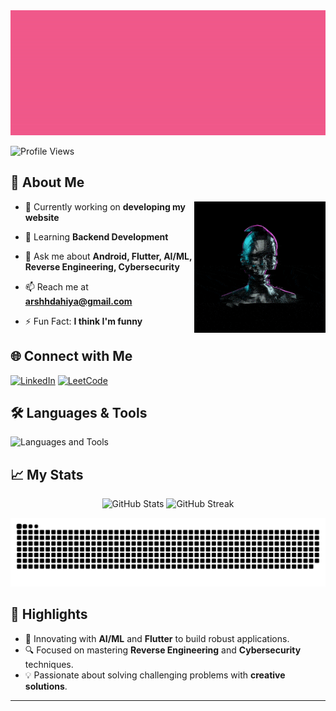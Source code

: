 <img height=200 alt="banner" src="https://github.com/arshhdahiya/arshhdahiya/blob/main/banner.gif">

<p align="left">
  <img src="https://komarev.com/ghpvc/?username=arshhdahiya&label=Profile%20Views&color=0e75b6&style=flat-square" alt="Profile Views" />
</p>



## 👋 About Me
<img align="right" alt="Coding" height="210" src="https://github.com/arshhdahiya/arshhdahiya/blob/main/3ZSH.gif">

- 🔭 Currently working on **developing my website**
  
- 🌱 Learning **Backend Development**
  
- 💬 Ask me about **Android, Flutter, AI/ML, Reverse Engineering, Cybersecurity**
  
- 📫 Reach me at **arshhdahiya@gmail.com**
  
- ⚡ Fun Fact: **I think I'm funny**  

## 🌐 Connect with Me

<p align="left">
  <a href="https://linkedin.com/in/arshhdahiya" target="blank"><img src="https://img.shields.io/badge/LinkedIn-0077B5?logo=linkedin&logoColor=white" alt="LinkedIn"></a>
  <a href="https://www.leetcode.com/harshdahiya" target="blank"><img src="https://img.shields.io/badge/LeetCode-FFA116?logo=leetcode&logoColor=white" alt="LeetCode"></a>
</p>

## 🛠 Languages & Tools
<div align="left">
  <img src="https://skillicons.dev/icons?i=aws,cpp,css,dart,express,firebase,flask,flutter,gcp,git,go,html,linux,mysql,nodejs,opencv,pandas,photoshop,postman,puppeteer,python,pytorch,scikit-learn,seaborn,selenium,sqlite,tensorflow" alt="Languages and Tools" />
</div>

## 📈 My Stats
<p align="center">
  <img src="https://github-readme-stats.vercel.app/api?username=arshhdahiya&show_icons=true&locale=en&theme=radical" alt="GitHub Stats" height="160" />
  <img src="https://github-readme-streak-stats.herokuapp.com/?user=arshhdahiya&theme=radical" alt="GitHub Streak" height="160" />
</p>

<p align="center">
  <img src="https://raw.githubusercontent.com/platane/snk/output/github-contribution-grid-snake-dark.svg" alt="GitHub Snake Contribution">
</p>

## 🌟 Highlights

- 🚀 Innovating with **AI/ML** and **Flutter** to build robust applications.  
- 🔍 Focused on mastering **Reverse Engineering** and **Cybersecurity** techniques.  
- 💡 Passionate about solving challenging problems with **creative solutions**.

---
